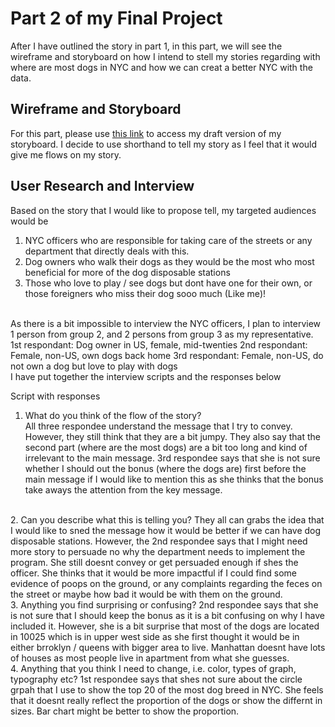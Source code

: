 # Part 2 of my Final Project
After I have outlined the story in part 1, in this part, we will see the wireframe and storyboard
on how I intend to stell my stories regarding with where are most dogs in NYC and how we can creat a better NYC with the data.

## Wireframe and Storyboard
For this part, please use [this link](https://preview.shorthand.com/jQ89PSvBdl1wMlEL) to access my draft version of my storyboard.
I decide to use shorthand to tell my story as I feel that it would give me flows on my story.

## User Research and Interview
Based on the story that I would like to propose tell, my targeted audiences would be
1. NYC officers who are responsible for taking care of the streets or any department that directly deals with this.
2. Dog owners who walk their dogs as they would be the most who most beneficial for more of the dog disposable stations
3. Those who love to play / see dogs but dont have one for their own, or those foreigners who miss their dog sooo much (Like me)!

<br/>
As there is a bit impossible to interview the NYC officers, I plan to interview 1 person from group 2, and 2 persons from group 3 as my representative.
1st respondant: Dog owner in US, female, mid-twenties
2nd respondant: Female, non-US, own dogs back home
3rd respondant: Female, non-US, do not own a dog but love to play with dogs
<br/>
I have put together the interview scripts and the responses below
<br/>


Script with responses
1. What do you think of the flow of the story?
<br/> All three respondee understand the message that I try to convey. However, they still think that they are a bit jumpy.
They also say that the second part (where are the most dogs) are a bit too long and kind of irrelevant to the main message.
3rd respondee says that she is not sure whether I should out the bonus (where the dogs are) first before the main message if I would like to mention this as she thinks that the bonus take aways the attention from the key message.

<br/>
2. Can you describe what this is telling you?
They all can grabs the idea that I would like to sned the message how it would be better if we can have dog disposable stations. However, the 2nd respondee says that I might need more story to persuade no why the department needs to implement the program. She still doesnt convey or get persuaded enough if shes the officer.
She thinks that it would be more impactful if I could find some evidence of poops on the ground, or any complaints regarding the feces on the street or maybe how bad it would be with them on the ground. 

<br/>
3. Anything you find surprising or confusing?
2nd respondee says that she is not sure that I should keep the bonus as it is a bit confusing on why I have included it.
However, she is a bit surprise that most of the dogs are located in 10025 which is in upper west side as she first thought it would be in either brroklyn / queens with bigger area to live. Manhattan doesnt have lots of houses as most people live in apartment from what she guesses.

<br/>
4. Anything that you think I need to change, i.e. color, types of graph, typography etc?
1st respondee says that shes not sure about the circle grpah that I use to show the top 20 of the most dog breed in NYC. She feels that it doesnt really reflect the proportion of the dogs or show the differnt in sizes. Bar chart might be better to show the proportion. 
